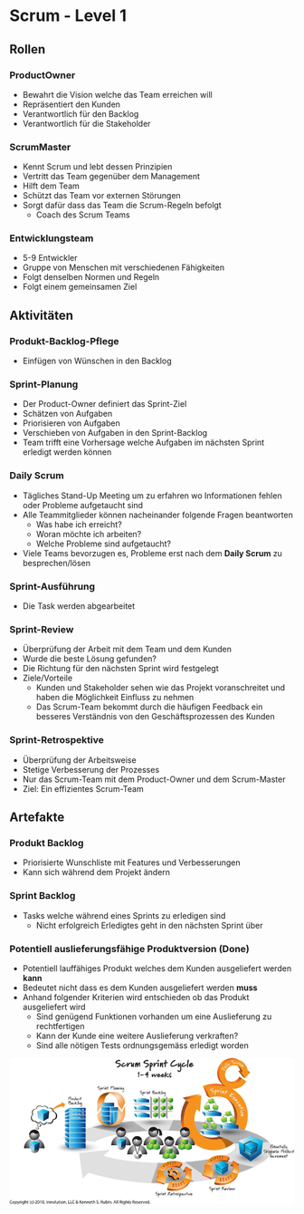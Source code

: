 # Scrum - Level 1

## Rollen

### ProductOwner

* Bewahrt die Vision welche das Team erreichen will
* Repräsentiert den Kunden
* Verantwortlich für den Backlog
* Verantwortlich für die Stakeholder

### ScrumMaster

* Kennt Scrum und lebt dessen Prinzipien
* Vertritt das Team gegenüber dem Management
* Hilft dem Team
* Schützt das Team vor externen Störungen
* Sorgt dafür dass das Team die Scrum-Regeln befolgt
  * Coach des Scrum Teams

### Entwicklungsteam

* 5-9 Entwickler
* Gruppe von Menschen mit verschiedenen Fähigkeiten
* Folgt denselben Normen und Regeln
* Folgt einem gemeinsamen Ziel

## Aktivitäten

### Produkt-Backlog-Pflege

* Einfügen von Wünschen in den Backlog

### Sprint-Planung

* Der Product-Owner definiert das Sprint-Ziel
* Schätzen von Aufgaben
* Priorisieren von Aufgaben
* Verschieben von Aufgaben in den Sprint-Backlog
* Team trifft eine Vorhersage welche Aufgaben im nächsten Sprint erledigt werden können

### Daily Scrum

* Tägliches Stand-Up Meeting um zu erfahren wo Informationen fehlen oder Probleme aufgetaucht sind
* Alle Teammitglieder können nacheinander folgende Fragen beantworten
  * Was habe ich erreicht?
  * Woran möchte ich arbeiten?
  * Welche Probleme sind aufgetaucht?
* Viele Teams bevorzugen es, Probleme erst nach dem **Daily Scrum** zu besprechen/lösen

### Sprint-Ausführung

* Die Task werden abgearbeitet

### Sprint-Review

* Überprüfung der Arbeit mit dem Team und dem Kunden
* Wurde die beste Lösung gefunden?
* Die Richtung für den nächsten Sprint wird festgelegt 
* Ziele/Vorteile 
  * Kunden und Stakeholder sehen wie das Projekt voranschreitet und haben die Möglichkeit Einfluss zu nehmen 
  * Das Scrum-Team bekommt durch die häufigen Feedback ein besseres Verständnis von den Geschäftsprozessen des Kunden

### Sprint-Retrospektive

* Überprüfung der Arbeitsweise
* Stetige Verbesserung der Prozesses
* Nur das Scrum-Team mit dem Product-Owner und dem Scrum-Master
* Ziel: Ein effizientes Scrum-Team

## Artefakte

### Produkt Backlog

* Priorisierte Wunschliste mit Features und Verbesserungen
* Kann sich während dem Projekt ändern

### Sprint Backlog

* Tasks welche während eines Sprints zu erledigen sind
  * Nicht erfolgreich Erledigtes geht in den nächsten Sprint über

### Potentiell auslieferungsfähige Produktversion \(Done\)

* Potentiell lauffähiges Produkt welches dem Kunden ausgeliefert werden **kann** 
* Bedeutet nicht dass es dem Kunden ausgeliefert werden **muss** 
* Anhand folgender Kriterien wird entschieden ob das Produkt ausgeliefert wird 
  * Sind genügend Funktionen vorhanden um eine Auslieferung zu rechtfertigen 
  * Kann der Kunde eine weitere Auslieferung verkraften? 
  * Sind alle nötigen Tests ordnungsgemäss erledigt worden



![](../../../.gitbook/assets/scrum.png)

